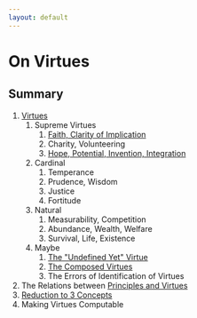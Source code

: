 ```yaml
---
layout: default
---
```


# On Virtues

## Summary

1. [Virtues](virtues.html)
    1. Supreme Virtues
        1. [Faith, Clarity of Implication](faith.html)
        1. Charity, Volunteering
        1. [Hope, Potential, Invention, Integration](hope.html)
    1. Cardinal
        1. Temperance
        1. Prudence, Wisdom
        1. Justice
        1. Fortitude
    1. Natural
        1. Measurability, Competition
        1. Abundance, Wealth, Welfare
        1. Survival, Life, Existence
    1. Maybe
        1. [The "Undefined Yet" Virtue](undefined.html)
        1. [The Composed Virtues](composed.html)
        1. The Errors of Identification of Virtues
1. The Relations between [Principles and Virtues](principles.md)
1. [Reduction to 3 Concepts](3concepts.md)
1. Making Virtues Computable

